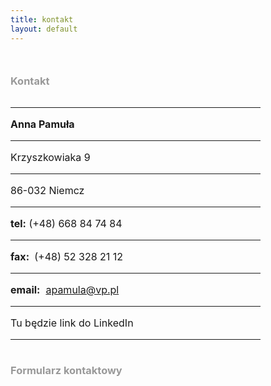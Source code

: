 ```yaml
---
title: kontakt
layout: default
---
```

<h3 style="color: #999999; margin-top: 50px">Kontakt</h3>
<div style="float: left; width: 400px; font-size: 16px">
    <hr />
    <p><strong>Anna Pamuła</strong></p>
    <hr />
    <p>Krzyszkowiaka 9</p>
    <hr />
    <p>86-032 Niemcz</p>
    <hr />
    <p><strong>tel:</strong> (+48) 668 84 74 84</p>
    <hr />
    <p><strong>fax:&nbsp;</strong> (+48) 52 328 21 12</p>
    <hr />
    <p><strong>email:</strong>&nbsp; <a href="mailto:apamula@vp.pl">apamula@vp.pl</a></p>
    <hr />
    <p>Tu będzie link do LinkedIn</p>
    <hr />
</div>

<div id="map_canvas"></div>
<h3 style="color: #999999; float: left">Formularz kontaktowy</h3>

